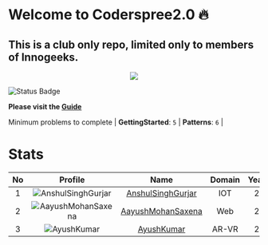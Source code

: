 
Welcome to Coderspree2.0 🔥
==========================


## **This is a club only repo, limited only to members of Innogeeks.**  
<p align = 'center'><a href='https://innogeeks.in/' target='_blank'><img src='https://user-images.githubusercontent.com/33064931/193105033-d03aa2e9-d4c3-4d02-b33e-466f3c567f39.png' href='www.innogeeks.com'></a></p>

![Status Badge](https://github.com/InnogeeksOrganization/coderspree/actions/workflows/checkSubmission.yml/badge.svg)  


**Please visit the [Guide](./Guide/README.md)**  


Minimum problems to complete | **GettingStarted**: `5` | **Patterns**: `6` |   

# Stats
  

|No|Profile|Name|Domain|Year|Solved|
| :---: | :---: | :---: | :---: | :---: | :---: |
|1|![AnshulSinghGurjar](https://avatars.githubusercontent.com/u/90499262?v=4&s=100)|[AnshulSinghGurjar](https://github.com/anshulgurjar53)|IOT|2|30|
|2|![AayushMohanSaxena](https://avatars.githubusercontent.com/u/83423351?v=4&s=100)|[AayushMohanSaxena](https://github.com/aayush142001)|Web|2|18|
|3|![AyushKumar](https://avatars.githubusercontent.com/u/77633249?v=4&s=100)|[AyushKumar](https://github.com/Akayush1)|AR-VR|2|15|
